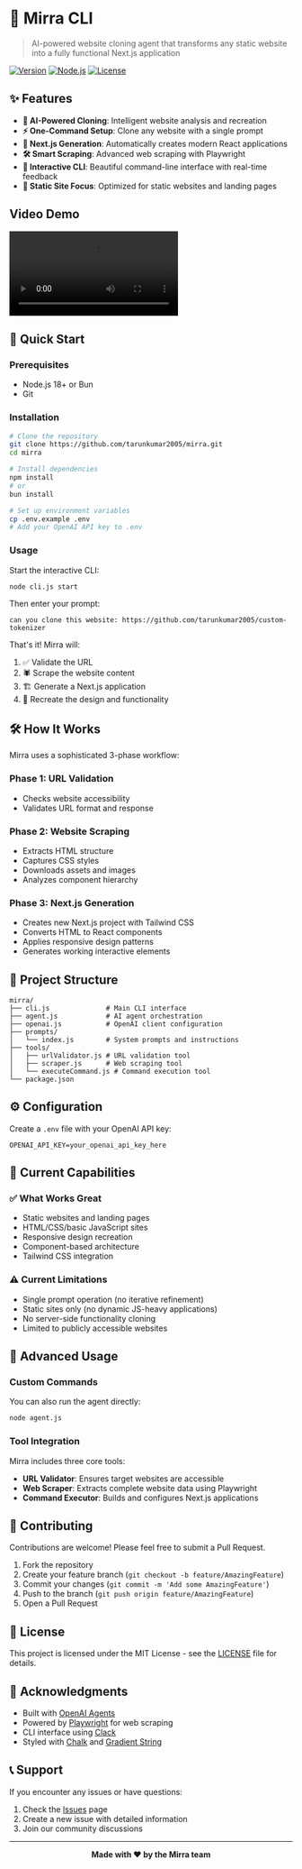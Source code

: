 # 🚀 Mirra CLI

> AI-powered website cloning agent that transforms any static website into a fully functional Next.js application

[![Version](https://img.shields.io/badge/version-1.1.0-blue.svg)](https://github.com/tarunkumar2005/mirra)
[![Node.js](https://img.shields.io/badge/node-%3E%3D18.0.0-green.svg)](https://nodejs.org/)
[![License](https://img.shields.io/badge/license-MIT-yellow.svg)](LICENSE)

## ✨ Features

- **🤖 AI-Powered Cloning**: Intelligent website analysis and recreation
- **⚡ One-Command Setup**: Clone any website with a single prompt
- **🎨 Next.js Generation**: Automatically creates modern React applications
- **🛠️ Smart Scraping**: Advanced web scraping with Playwright
- **💫 Interactive CLI**: Beautiful command-line interface with real-time feedback
- **🎯 Static Site Focus**: Optimized for static websites and landing pages

## Video Demo

![Video Demo](https://raw.githubusercontent.com/tarunkumar2005/mirra/main/video/mirra-demo.mp4)

## 🚀 Quick Start

### Prerequisites

- Node.js 18+ or Bun
- Git

### Installation

```bash
# Clone the repository
git clone https://github.com/tarunkumar2005/mirra.git
cd mirra

# Install dependencies
npm install
# or
bun install

# Set up environment variables
cp .env.example .env
# Add your OpenAI API key to .env
```

### Usage

Start the interactive CLI:

```bash
node cli.js start
```

Then enter your prompt:

```
can you clone this website: https://github.com/tarunkumar2005/custom-tokenizer
```

That's it! Mirra will:
1. ✅ Validate the URL
2. 🕷️ Scrape the website content
3. 🏗️ Generate a Next.js application
4. 🎨 Recreate the design and functionality

## 🛠️ How It Works

Mirra uses a sophisticated 3-phase workflow:

### Phase 1: URL Validation
- Checks website accessibility
- Validates URL format and response

### Phase 2: Website Scraping
- Extracts HTML structure
- Captures CSS styles
- Downloads assets and images
- Analyzes component hierarchy

### Phase 3: Next.js Generation
- Creates new Next.js project with Tailwind CSS
- Converts HTML to React components
- Applies responsive design patterns
- Generates working interactive elements

## 📁 Project Structure

```
mirra/
├── cli.js              # Main CLI interface
├── agent.js            # AI agent orchestration
├── openai.js           # OpenAI client configuration
├── prompts/
│   └── index.js        # System prompts and instructions
├── tools/
│   ├── urlValidator.js # URL validation tool
│   ├── scraper.js      # Web scraping tool
│   └── executeCommand.js # Command execution tool
└── package.json
```

## ⚙️ Configuration

Create a `.env` file with your OpenAI API key:

```env
OPENAI_API_KEY=your_openai_api_key_here
```

## 🎯 Current Capabilities

### ✅ What Works Great
- Static websites and landing pages
- HTML/CSS/basic JavaScript sites
- Responsive design recreation
- Component-based architecture
- Tailwind CSS integration

### ⚠️ Current Limitations
- Single prompt operation (no iterative refinement)
- Static sites only (no dynamic JS-heavy applications)
- No server-side functionality cloning
- Limited to publicly accessible websites

## 🔧 Advanced Usage

### Custom Commands

You can also run the agent directly:

```bash
node agent.js
```

### Tool Integration

Mirra includes three core tools:
- **URL Validator**: Ensures target websites are accessible
- **Web Scraper**: Extracts complete website data using Playwright
- **Command Executor**: Builds and configures Next.js applications

## 🤝 Contributing

Contributions are welcome! Please feel free to submit a Pull Request.

1. Fork the repository
2. Create your feature branch (`git checkout -b feature/AmazingFeature`)
3. Commit your changes (`git commit -m 'Add some AmazingFeature'`)
4. Push to the branch (`git push origin feature/AmazingFeature`)
5. Open a Pull Request

## 📝 License

This project is licensed under the MIT License - see the [LICENSE](LICENSE) file for details.

## 🙏 Acknowledgments

- Built with [OpenAI Agents](https://github.com/openai/agents)
- Powered by [Playwright](https://playwright.dev/) for web scraping
- CLI interface using [Clack](https://github.com/natemoo-re/clack)
- Styled with [Chalk](https://github.com/chalk/chalk) and [Gradient String](https://github.com/bokub/gradient-string)

## 📞 Support

If you encounter any issues or have questions:

1. Check the [Issues](https://github.com/tarunkumar2005/mirra/issues) page
2. Create a new issue with detailed information
3. Join our community discussions

---

<div align="center">
  <strong>Made with ❤️ by the Mirra team</strong>
</div>
